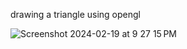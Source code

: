 drawing a triangle using opengl

![Screenshot 2024-02-19 at 9 27 15 PM](https://github.com/yhbsh/opengl_triangle/assets/86262467/1f4895e1-474f-4a14-8470-af7804958b48)
